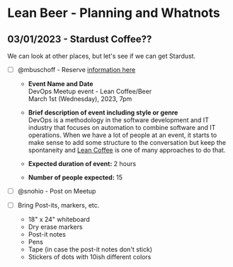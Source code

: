 # Lean Beer - Planning and Whatnots

## 03/01/2023 - Stardust Coffee??

We can look at other places, but let's see if we can get Stardust.

- [ ] @mbuschoff - Reserve [information here](https://stardustvideoandcoffee.wordpress.com/events-2/info/)
  - **Event Name and Date**  
    DevOps Meetup event - Lean Coffee/Beer  
    March 1st (Wednesday), 2023, 7pm

  - **Brief description of event including style or genre**  
  DevOps is a methodology in the software development and IT industry that focuses on automation to combine software and IT operations. When we have a lot of people at an event, it starts to make sense to add some structure to the conversation but keep the spontaneity and [Lean Coffee](https://agilecoffee.com/leancoffee/) is one of many approaches to do that.  

  - **Expected duration of event:** 2 hours
  - **Number of people expected:** 15

- [ ] @snohio - Post on Meetup
- [ ] Bring Post-its, markers, etc.
  - 18" x 24" whiteboard
  - Dry erase markers
  - Post-it notes
  - Pens
  - Tape (in case the post-it notes don't stick)
  - Stickers of dots with 10ish different colors



